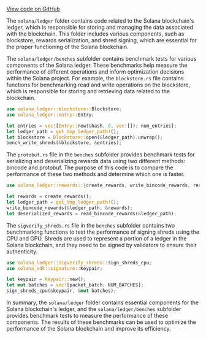 [View code on GitHub](https://github.com/solana-labs/solana/tree/master/na/ledger)

The `solana/ledger` folder contains code related to the Solana blockchain's ledger, which is responsible for storing and managing the data associated with the blockchain. This folder includes various components, such as blockstore, rewards serialization, and shred signing, which are essential for the proper functioning of the Solana blockchain.

The `solana/ledger/benches` subfolder contains benchmark tests for various components of the Solana ledger. These benchmarks help measure the performance of different operations and inform optimization decisions within the Solana project. For example, the `blockstore.rs` file contains functions for benchmarking read and write operations on the blockstore, which is responsible for storing and retrieving data related to the blockchain.

```rust
use solana_ledger::blockstore::Blockstore;
use solana_ledger::entry::Entry;

let entries = vec![Entry::new(&hash, 0, vec![]); num_entries];
let ledger_path = get_tmp_ledger_path!();
let blockstore = Blockstore::open(&ledger_path).unwrap();
bench_write_shreds(&blockstore, &entries);
```

The `protobuf.rs` file in the `benches` subfolder provides benchmark tests for serializing and deserializing rewards data using two different methods: bincode and protobuf. The purpose of this code is to compare the performance of these two methods and determine which one is faster.

```rust
use solana_ledger::rewards::{create_rewards, write_bincode_rewards, read_bincode_rewards};

let rewards = create_rewards();
let ledger_path = get_tmp_ledger_path!();
write_bincode_rewards(&ledger_path, &rewards);
let deserialized_rewards = read_bincode_rewards(&ledger_path);
```

The `sigverify_shreds.rs` file in the `benches` subfolder contains two benchmarking functions to test the performance of signing shreds using the CPU and GPU. Shreds are used to represent a portion of a ledger in the Solana blockchain, and they need to be signed by validators to ensure their authenticity.

```rust
use solana_ledger::sigverify_shreds::sign_shreds_cpu;
use solana_sdk::signature::Keypair;

let keypair = Keypair::new();
let mut batches = vec![packet_batch; NUM_BATCHES];
sign_shreds_cpu(&keypair, &mut batches);
```

In summary, the `solana/ledger` folder contains essential components for the Solana blockchain's ledger, and the `solana/ledger/benches` subfolder provides benchmark tests to measure the performance of these components. The results of these benchmarks can be used to optimize the performance of the Solana blockchain and improve its efficiency.
